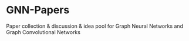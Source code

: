 # GNN-Papers
Paper collection &amp; discussion &amp; idea pool for Graph Neural Networks and Graph Convolutional Networks
